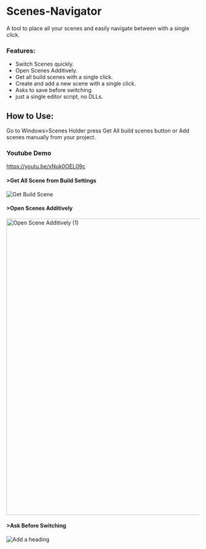 # Scenes-Navigator

A tool to place all your scenes and easily navigate between with a single click.
### Features: 
* Switch Scenes quickly.
* Open Scenes Additively.
* Get all build scenes with a single click.
* Create and add a new scene with a single click.
* Asks to save before switching.
* just a single editor script, no DLLs.


## How to Use:

Go to Windows>Scenes Holder
press Get All build scenes button or Add scenes manually from your project.
### Youtube Demo
https://youtu.be/xNuk0OEL09c

#### >Get All Scene from Build Settings
![Get Build Scene](https://user-images.githubusercontent.com/36339248/200164081-5132e943-c040-427e-a936-4bcf31a293c9.png)

#### >Open Scenes Additively
<img width="773" alt="Open Scene Additively (1)" src="https://user-images.githubusercontent.com/36339248/200164098-fe4f5b60-9073-4134-937a-0ab90450fb06.png">

#### >Ask Before Switching
![Add a heading](https://user-images.githubusercontent.com/36339248/200164121-edfa5a8e-883b-4556-a1d0-814ae89e81a7.png)
